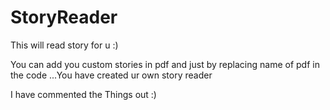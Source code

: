 # StoryReader
This will read story for u :)

You can add you custom stories in pdf and just by replacing name of pdf in the code ...You have created ur own story reader

I have commented the Things out :)
